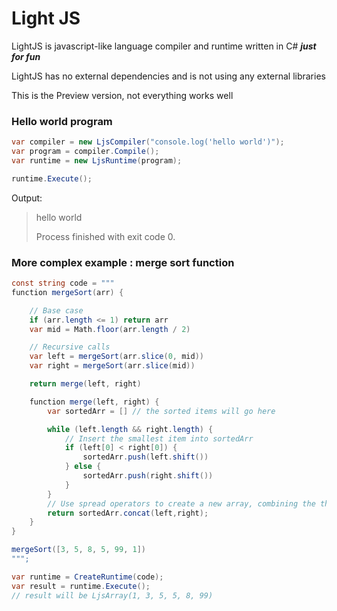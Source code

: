 # Light JS
LightJS is javascript-like language compiler and runtime written in C# ***just for fun***

LightJS has no external dependencies and is not using any external libraries 

This is the Preview version, not everything works well

### Hello world program

```csharp
var compiler = new LjsCompiler("console.log('hello world')");
var program = compiler.Compile();
var runtime = new LjsRuntime(program);

runtime.Execute();
```

Output:

> hello world
>
> Process finished with exit code 0.
> 

### More complex example : merge sort function

```csharp
const string code = """
function mergeSort(arr) {

    // Base case
    if (arr.length <= 1) return arr
    var mid = Math.floor(arr.length / 2)

    // Recursive calls
    var left = mergeSort(arr.slice(0, mid))
    var right = mergeSort(arr.slice(mid))

    return merge(left, right)

    function merge(left, right) {
        var sortedArr = [] // the sorted items will go here

        while (left.length && right.length) {
            // Insert the smallest item into sortedArr
            if (left[0] < right[0]) {
                sortedArr.push(left.shift())
            } else {
                sortedArr.push(right.shift())
            }
        }
        // Use spread operators to create a new array, combining the three arrays
        return sortedArr.concat(left,right);
    }
}

mergeSort([3, 5, 8, 5, 99, 1])
""";

var runtime = CreateRuntime(code);
var result = runtime.Execute();
// result will be LjsArray(1, 3, 5, 5, 8, 99)
```
